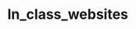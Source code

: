 # In_class_websites
<body>
<table>
<ol>
<ul><a href="index.html" target="_self" rel="noopener noreferrer"></a></ul>
<ul><a href="history.html" target="_self" rel="noopener noreferrer"></a></ul>
<ul><a href="index.html" target="_self" rel="noopener noreferrer"></a></ul>
</ol>
</table>
</body>
